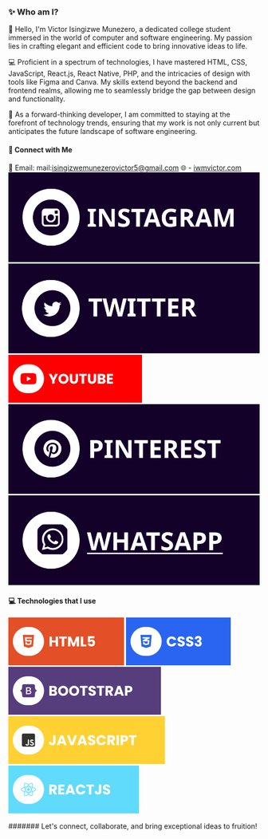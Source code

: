 ### ✨ Who am I?

👋 Hello, I'm Victor Isingizwe Munezero, a dedicated college student immersed in the world of computer and software engineering. My passion lies in crafting elegant and efficient code to bring innovative ideas to life.

💻 Proficient in a spectrum of technologies, I have mastered HTML, CSS, JavaScript, React.js, React Native, PHP, and the intricacies of design with tools like Figma and Canva. My skills extend beyond the backend and frontend realms, allowing me to seamlessly bridge the gap between design and functionality.

🚀 As a forward-thinking developer, I am committed to staying at the forefront of technology trends, ensuring that my work is not only current but anticipates the future landscape of software engineering.


#### 🔗 Connect with Me

📧 Email: mail:isingizwemunezerovictor5@gmail.com
🌐 - [iwmvictor.com](https://iwmvictor.netlify.com)
[![Instagram](./assets/instagram.svg)](https://www.instagram.com/iwmvictor)
[![Twitter](./assets/twitter.svg)](https://www.twitter.com/@iwmvictor)
[![YouTube](./assets/youtube.svg)](https://www.youtube.com/@wearemeyvn)
[![Pinterest](./assets/pinterest.svg)](https://pin.it/70aDSJb)
[![WhatsApp](./assets/whatsapp.svg)](https://wa.link/1mhm1w)

#### 💻 Technologies that I use

![HTML5](./assets/html.svg) ![CSS3](./assets/css.svg) ![Bootstrap](./assets/bootstrap.svg) ![JavaScript](./assets/javascript.svg) ![React](./assets/react.svg)


####### Let's connect, collaborate, and bring exceptional ideas to fruition!